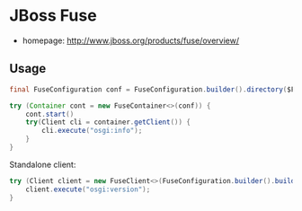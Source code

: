 # JBoss Fuse

- homepage: http://www.jboss.org/products/fuse/overview/

## Usage
```java
final FuseConfiguration conf = FuseConfiguration.builder().directory($FUSE_HOME).xmx("2g").build();

try (Container cont = new FuseContainer<>(conf)) {
	cont.start()
	try(Client cli = container.getClient()) {
		cli.execute("osgi:info");
	}
}
```
Standalone client:
```java
try (Client client = new FuseClient<>(FuseConfiguration.builder().build())) {
	client.execute("osgi:version");
}
```
